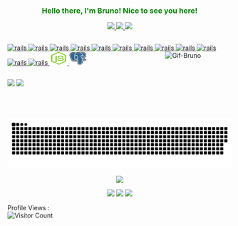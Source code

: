 <div align="center" style="color:green;">
  <h3>Hello there, I'm Bruno! Nice to see you here!</h3>
</div>  
<div align="center">
  <a href="https://github.com/brunosequeira1">
  <img height="180em" src="https://github-readme-stats.vercel.app/api?username=brunosequeira1&show_icons=true&theme=chartreuse-dark&include_all_commits=true&count_private=true"/>
  <img height="180em" src="https://github-readme-stats.vercel.app/api/top-langs/?username=brunosequeira1&layout=compact&langs_count=7&theme=chartreuse-dark"/>
  <img height="180em" src="https://github-readme-streak-stats.herokuapp.com/?user=brunosequeira1&show_icons=true&locale=en&layout=compact&theme=chartreuse-dark&line_height=0"/>
 </div>

  ##
  
<div style="display: inline_block">
<img src ="https://cdn.jsdelivr.net/gh/devicons/devicon/icons/java/java-original.svg" alt="rails" width="40" height="40" style="max-width:100%;"></img>
  <img src ="https://cdn.jsdelivr.net/gh/devicons/devicon/icons/html5/html5-original-wordmark.svg" alt="rails" width="40" height="30" style="max-width:100%;"></img>
  <img src ="https://cdn.jsdelivr.net/gh/devicons/devicon/icons/css3/css3-original-wordmark.svg" alt="rails" width="40" height="30" style="max-width:100%;"></img>
  <img src ="https://cdn.jsdelivr.net/gh/devicons/devicon/icons/javascript/javascript-original.svg" alt="rails" width="40" height="30" style="max-width:100%;"></img>
  <img src ="https://cdn.jsdelivr.net/gh/devicons/devicon/icons/git/git-original.svg" alt="rails" width="40" height="30" style="max-width:100%;"></img>
  <img src ="https://cdn.jsdelivr.net/gh/devicons/devicon/icons/angularjs/angularjs-original.svg" alt="rails" width="40" height="30" style="max-width:100%;"></img>
  <img src ="https://cdn.jsdelivr.net/gh/devicons/devicon/icons/bootstrap/bootstrap-plain-wordmark.svg" alt="rails" width="40" height="30" style="max-width:100%;"></img>
  <img src ="https://cdn.jsdelivr.net/gh/devicons/devicon/icons/figma/figma-original.svg" alt="rails" width="40" height="30" style="max-width:100%;"></img>
  <img src ="https://cdn.jsdelivr.net/gh/devicons/devicon/icons/spring/spring-original.svg" alt="rails" width="40" height="30" style="max-width:100%;"></img>
  <img src ="https://cdn.jsdelivr.net/gh/devicons/devicon/icons/typescript/typescript-original.svg" alt="rails" width="40" height="30" style="max-width:100%;"></img>
  <img src ="https://cdn.jsdelivr.net/gh/devicons/devicon/icons/mysql/mysql-original.svg" alt="rails" width="40" height="30" style="max-width:100%;"></img>
  <img src ="https://cdn.jsdelivr.net/gh/devicons/devicon/icons/heroku/heroku-original.svg" alt="rails" width="40" height="30" style="max-width:100%;"></img>
  <img src =https://github.com/devicons/devicon/blob/master/icons/nodejs/nodejs-original.svg alt="rails" width="40" height="30" style="max-width:100%;"></img>
  <img src =https://github.com/devicons/devicon/blob/master/icons/postgresql/postgresql-original.svg alt="rails" width="40" height="30" style="max-width:100%;"></img>

  <img align="right" src="https://i.picasion.com/pic91/c8e01556869ce1830123cbee32f233d9.gif" width="150" height="150" alt="Gif-Bruno">
</div>

  ##
 
 <div> 
  <a href="https://www.linkedin.com/in/sequeirabruno/" target="_blank"><img src="https://img.shields.io/badge/LinkedIn-0077B5?style=for-the-badge&logo=linkedin&logoColor=white" target="_blank"></a> 
    <a href = "mailto:bruno_silth@hotmail.com"><img src="https://img.shields.io/badge/Hotmail-0077B5?style=for-the-badge&logo=microsoft-outlook&logoColor=white" target="_blank"></a>
</div> 
 
 ![Snake animation](https://github.com/brunosequeira1/brunosequeira1/blob/output/github-contribution-grid-snake.svg)
 
 <div align="center"> 
   <img align="center" height="350em" src="https://activity-graph.herokuapp.com/graph?username=brunosequeira1&theme=chartreuse-dark">
   
  <p align="center">
  <img src="https://badges.pufler.dev/visits/brunosequeira1/brunosequeira1"/> 
  <img src="https://badges.pufler.dev/repos/brunosequeira1"/>
  <img src="https://badges.pufler.dev/commits/monthly/brunosequeira1" />
  </div>  
  
  Profile Views :<br>
![Visitor Count](https://profile-counter.glitch.me/brunosequeira1/count.svg)
 
